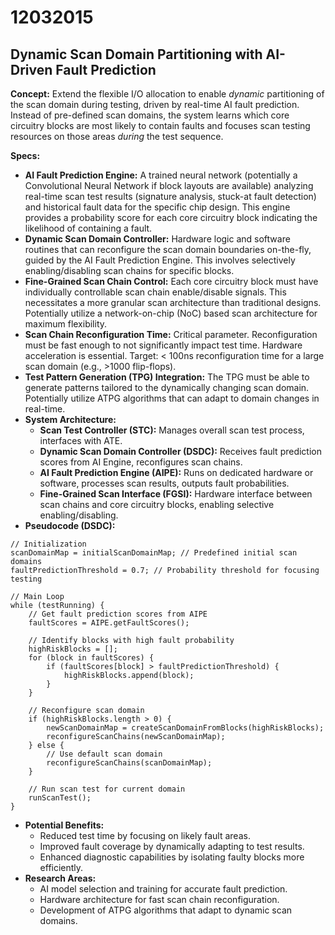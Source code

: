 # 12032015

## Dynamic Scan Domain Partitioning with AI-Driven Fault Prediction

**Concept:** Extend the flexible I/O allocation to enable *dynamic* partitioning of the scan domain during testing, driven by real-time AI fault prediction. Instead of pre-defined scan domains, the system learns which core circuitry blocks are most likely to contain faults and focuses scan testing resources on those areas *during* the test sequence.

**Specs:**

*   **AI Fault Prediction Engine:** A trained neural network (potentially a Convolutional Neural Network if block layouts are available) analyzing real-time scan test results (signature analysis, stuck-at fault detection) and historical fault data for the specific chip design. This engine provides a probability score for each core circuitry block indicating the likelihood of containing a fault.
*   **Dynamic Scan Domain Controller:** Hardware logic and software routines that can reconfigure the scan domain boundaries on-the-fly, guided by the AI Fault Prediction Engine. This involves selectively enabling/disabling scan chains for specific blocks.
*   **Fine-Grained Scan Chain Control:**  Each core circuitry block must have individually controllable scan chain enable/disable signals. This necessitates a more granular scan architecture than traditional designs.  Potentially utilize a network-on-chip (NoC) based scan architecture for maximum flexibility.
*   **Scan Chain Reconfiguration Time:** Critical parameter. Reconfiguration must be fast enough to not significantly impact test time. Hardware acceleration is essential. Target: < 100ns reconfiguration time for a large scan domain (e.g., >1000 flip-flops).
*   **Test Pattern Generation (TPG) Integration:** The TPG must be able to generate patterns tailored to the dynamically changing scan domain. Potentially utilize ATPG algorithms that can adapt to domain changes in real-time.
*   **System Architecture:**
    *   **Scan Test Controller (STC):**  Manages overall scan test process, interfaces with ATE.
    *   **Dynamic Scan Domain Controller (DSDC):**  Receives fault prediction scores from AI Engine, reconfigures scan chains.
    *   **AI Fault Prediction Engine (AIPE):** Runs on dedicated hardware or software, processes scan results, outputs fault probabilities.
    *   **Fine-Grained Scan Interface (FGSI):** Hardware interface between scan chains and core circuitry blocks, enabling selective enabling/disabling.
*   **Pseudocode (DSDC):**

```
// Initialization
scanDomainMap = initialScanDomainMap; // Predefined initial scan domains
faultPredictionThreshold = 0.7; // Probability threshold for focusing testing

// Main Loop
while (testRunning) {
    // Get fault prediction scores from AIPE
    faultScores = AIPE.getFaultScores();

    // Identify blocks with high fault probability
    highRiskBlocks = [];
    for (block in faultScores) {
        if (faultScores[block] > faultPredictionThreshold) {
            highRiskBlocks.append(block);
        }
    }

    // Reconfigure scan domain
    if (highRiskBlocks.length > 0) {
        newScanDomainMap = createScanDomainFromBlocks(highRiskBlocks);
        reconfigureScanChains(newScanDomainMap);
    } else {
        // Use default scan domain
        reconfigureScanChains(scanDomainMap);
    }

    // Run scan test for current domain
    runScanTest();
}
```

*   **Potential Benefits:**
    *   Reduced test time by focusing on likely fault areas.
    *   Improved fault coverage by dynamically adapting to test results.
    *   Enhanced diagnostic capabilities by isolating faulty blocks more efficiently.
*   **Research Areas:**
    *   AI model selection and training for accurate fault prediction.
    *   Hardware architecture for fast scan chain reconfiguration.
    *   Development of ATPG algorithms that adapt to dynamic scan domains.